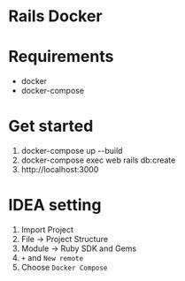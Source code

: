 # Rails Docker

# Requirements
- docker
- docker-compose

# Get started
1. docker-compose up --build
1. docker-compose exec web rails db:create
1. http://localhost:3000

# IDEA setting
1. Import Project
1. File -> Project Structure
1. Module -> Ruby SDK and Gems
1. `+` and `New remote`
1. Choose `Docker Compose`
